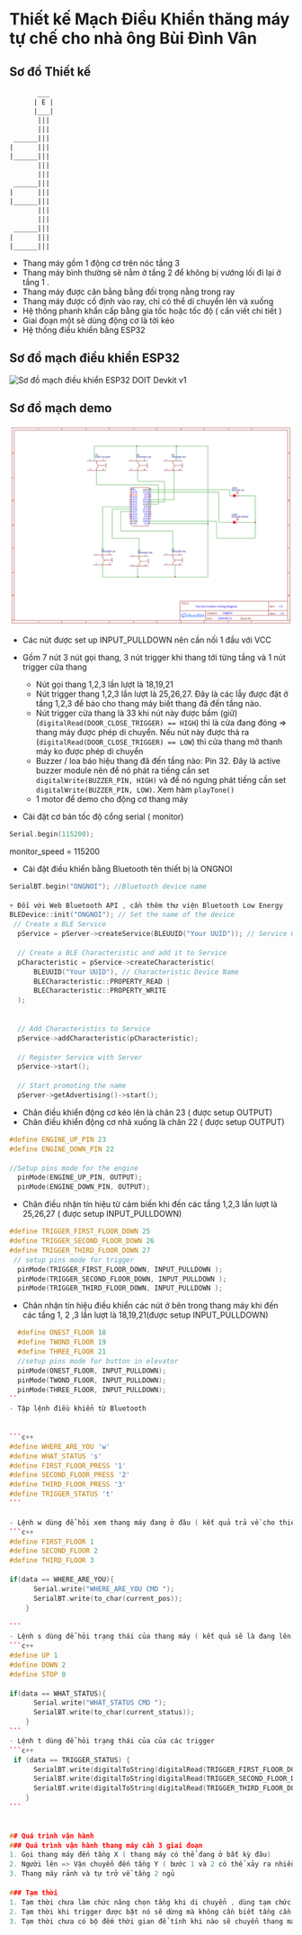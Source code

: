 ﻿# Thiết kế Mạch Điều Khiển thăng máy tự chế cho nhà ông Bùi Đình Vân

## Sơ đồ Thiết kế

           ___
          | E |
          |___|
           |||
           |||
     ______|||
    |      ||| 
    |______|||
           |||
           |||
     ______|||
    |      |||
    |______|||
           |||
           |||
     ______|||
    |      |||
    |______|||

- Thang máy gồm 1 động cơ trên nóc tầng 3
- Thang máy bình thường sẽ nằm ở tầng 2 để không bị vướng lối đi lại ở tầng 1 .
- Thang máy được cân bằng bằng đối trọng nằng trong ray
- Thang máy được cố định vào ray, chỉ có thể di chuyển lên và xuống
- Hệ thống phanh khẩn cấp bằng gia tốc hoặc tốc độ ( cần viết chi tiết )
- Giai đoạn một sẽ dùng động cơ là tời kéo
- Hệ thống điều khiển bằng ESP32

## Sơ đồ mạch điều khiển ESP32

![ Sơ đồ mạch điều khiển ESP32 DOIT Devkit v1 ](https://mischianti.org/wp-content/uploads/2020/11/ESP32-DOIT-DEV-KIT-v1-pinout-mischianti.png)

## Sơ đồ mạch demo

![ Sơ đồ mạch demo ](./wiring-diagram.png)

- Các nút được set up INPUT_PULLDOWN nên cần nối 1 đầu với VCC
- Gồm 7 nút 3 nút gọi thang, 3 nút trigger khi thang tới từng tầng và 1 nút trigger cửa thang
    - Nút gọi thang 1,2,3 lần lượt là 18,19,21
    - Nút trigger thang 1,2,3 lần lượt là 25,26,27. Đây là các lẫy được đặt ở tầng 1,2,3 để báo cho thang máy biết
      thang đã đến tầng nào.
    - Nút trigger cửa thang là 33 khi nút này được bấm (giữ) (`digitalRead(DOOR_CLOSE_TRIGGER) == HIGH`) thì là cừa đang
      đóng => thang máy được phép di chuyển. Nếu nút này được thả ra (`digitalRead(DOOR_CLOSE_TRIGGER) == LOW`) thì cửa
      thang mở thanh máy ko được phép di chuyển
    - Buzzer / loa báo hiệu thang đã đến tầng nào: Pin 32. Đây là active buzzer module nên để nó phát ra tiếng cần set
      `digitalWrite(BUZZER_PIN, HIGH)` và để nó ngưng phát tiếng cần set `digitalWrite(BUZZER_PIN, LOW)`. Xem hàm `playTone()`
    - 1 motor để demo cho động cơ thang máy


- Cài đặt cơ bản tốc độ cổng serial ( monitor)

```c++
Serial.begin(115200);
```

monitor_speed = 115200

- Cài đặt điều khiển bằng Bluetooth tên thiết bị là ONGNOI

```c++
SerialBT.begin("ONGNOI"); //Bluetooth device name

+ Đối với Web Bluetooth API , cần thêm thư viện Bluetooth Low Energy
BLEDevice::init("ONGNOI"); // Set the name of the device
 // Create a BLE Service
  pService = pServer->createService(BLEUUID("Your UUID")); // Service Generic Access

  // Create a BLE Characteristic and add it to Service
  pCharacteristic = pService->createCharacteristic(
      BLEUUID("Your UUID"), // Characteristic Device Name
      BLECharacteristic::PROPERTY_READ |
      BLECharacteristic::PROPERTY_WRITE
  );


  // Add Characteristics to Service
  pService->addCharacteristic(pCharacteristic);

  // Register Service with Server
  pService->start();

  // Start promoting the name
  pServer->getAdvertising()->start();

```

- Chân điều khiển động cơ kéo lên là chân 23 ( được setup OUTPUT)
- Chân điều khiển động cơ nhả xuống là chân 22 ( được setup OUTPUT)

```C++
#define ENGINE_UP_PIN 23
#define ENGINE_DOWN_PIN 22

//Setup pins mode for the engine
  pinMode(ENGINE_UP_PIN, OUTPUT);
  pinMode(ENGINE_DOWN_PIN, OUTPUT);

```

- Chân điều nhận tín hiệu từ cảm biến khi đến các tầng 1,2,3 lần lượt là 25,26,27 ( được setup INPUT_PULLDOWN)

```C++
#define TRIGGER_FIRST_FLOOR_DOWN 25
#define TRIGGER_SECOND_FLOOR_DOWN 26
#define TRIGGER_THIRD_FLOOR_DOWN 27
 // setup pins mode for trigger
  pinMode(TRIGGER_FIRST_FLOOR_DOWN, INPUT_PULLDOWN );
  pinMode(TRIGGER_SECOND_FLOOR_DOWN, INPUT_PULLDOWN );
  pinMode(TRIGGER_THIRD_FLOOR_DOWN, INPUT_PULLDOWN );
```

- Chân nhận tín hiệu điều khiển các nút ở bên trong thang máy khi đến các tầng 1, 2 ,3 lần lượt là 18,19,21(được setup
  INPUT_PULLDOWN)

````C++
  #define ONEST_FLOOR 18
  #define TWOND_FLOOR 19
  #define THREE_FLOOR 21
  //setup pins mode for button in elevator
  pinMode(ONEST_FLOOR, INPUT_PULLDOWN);
  pinMode(TWOND_FLOOR, INPUT_PULLDOWN);
  pinMode(THREE_FLOOR, INPUT_PULLDOWN);
``
- Tập lệnh điều khiển từ Bluetooth


```c++
#define WHERE_ARE_YOU 'w'
#define WHAT_STATUS 's'
#define FIRST_FLOOR_PRESS '1'
#define SECOND_FLOOR_PRESS '2'
#define THIRD_FLOOR_PRESS '3'
#define TRIGGER_STATUS 't'
```

- Lệnh w dùng để hỏi xem thang máy đang ở đâu ( kết quả trả về cho thiết bị hỏi là một trong các giá trị 1,2,3 tương ứng với 3 tầng như dưới)
```c++
#define FIRST_FLOOR 1
#define SECOND_FLOOR 2
#define THIRD_FLOOR 3

if(data == WHERE_ARE_YOU){
      Serial.write("WHERE_ARE_YOU CMD ");
      SerialBT.write(to_char(current_pos));
    }

```
- Lệnh s dùng để hỏi trạng thái của thang máy ( kết quả sẽ là đang lên, đang xuống , đang đứng yên)
```c++
#define UP 1
#define DOWN 2
#define STOP 0

if(data == WHAT_STATUS){
      Serial.write("WHAT_STATUS CMD ");
      SerialBT.write(to_char(current_status));
    }
```
- Lệnh t dùng để hỏi trạng thái của của các trigger  
```c++
 if (data == TRIGGER_STATUS) {
      SerialBT.write(digitalToString(digitalRead(TRIGGER_FIRST_FLOOR_DOWN)));
      SerialBT.write(digitalToString(digitalRead(TRIGGER_SECOND_FLOOR_DOWN)));
      SerialBT.write(digitalToString(digitalRead(TRIGGER_THIRD_FLOOR_DOWN)));
    }
```


## Quá trình vận hành
### Quá trình vận hành thang máy cần 3 giai đoạn 
1. Gọi thang máy đến tầng X ( thang máy có thể đang ở bất kỳ đâu)
2. Người lên => Vận chuyển đến tầng Y ( bước 1 và 2 có thể xảy ra nhiều lần)
3. Thang máy rảnh và tự trở về tầng 2 ngủ

### Tạm thời
1. Tạm thời chưa làm chức năng chọn tầng khi di chuyển , dùng tạm chức năng gọi thang để di chuyển
2. Tạm thời khi trigger được bặt nó sẽ dừng mà không cần biết tầng cần di chuyển là tầng nào do (1)
3. Tạm thời chưa có bộ đếm thời gian để tính khi nào sẽ chuyển thang máy sang trạng thái ngủ (Chuyển về tầng 2)
